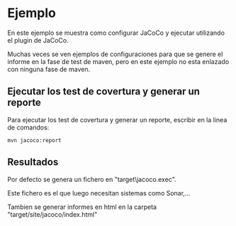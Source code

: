 # Ejemplo
En este ejemplo se muestra como configurar JaCoCo y ejecutar utilizando el plugin de JaCoCo.

Muchas veces se ven ejemplos de configuraciones para que se genere el informe en la fase de test de maven, pero en este ejemplo no esta enlazado con ninguna fase de maven.

## Ejecutar los test de covertura y generar un reporte
Para ejecutar los test de covertura y generar un reporte, escribir en la linea de comandos:

```
mvn jacoco:report
```

## Resultados

Por defecto se genera un fichero en "target\jacoco.exec".

Este fichero es el que luego necesitan sistemas como Sonar,...

Tambien se generar informes en html en la carpeta "target/site/jacoco/index.html"

